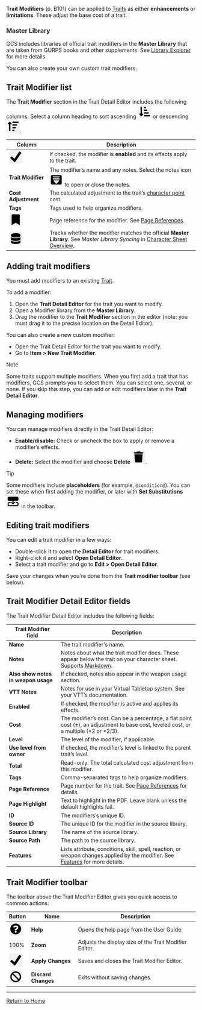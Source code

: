 **Trait Modifiers** (p. B101) can be applied to [Traits](Traits) as either **enhancements** or **limitations**. These adjust the base cost of a trait.

### Master Library

GCS includes libraries of official trait modifiers in the **Master Library** that are taken from GURPS books and other supplements. See [Library Explorer](Library%20Explorer) for more details.

You can also create your own custom trait modifiers.

## Trait Modifier list

The **Trait Modifier** section in the Trait Detail Editor includes the following columns. Select a column heading to sort ascending ![](./images/icons/icn-sortAscending.svg) or descending ![](./images/icons/icn-sortDescending.svg).

| Column                                    | Description                                                                                                                                                    |
| ----------------------------------------- | -------------------------------------------------------------------------------------------------------------------------------------------------------------- |
| ![](./images/icons/icn-applyChanges.svg)  | If checked, the modifier is **enabled** and its effects apply to the trait.                                                                                    |
| **Trait Modifier**                        | The modifier’s name and any notes. Select the notes icon ![](./images/icons/icn-notesExpand.svg) to open or close the notes.                                   |
| **Cost Adjustment**                       | The calculated adjustment to the trait’s [character point](Character%20points) cost.                                                                           |
| **Tags**                                  | Tags used to help organize modifiers.                                                                                                                          |
| ![](./images/icons/icn-pageReference.svg) | Page reference for the modifier. See [Page References](Page%20References).                                                                                     |
| ![](./images/icons/icn-source.svg)        | Tracks whether the modifier matches the official **Master Library**. See _Master Library Syncing_ in [Character Sheet Overview](Character%20Sheet%20Overview). |

## Adding trait modifiers

You must add modifiers to an existing [Trait](Traits).

To add a modifier:

1. Open the **Trait Detail Editor** for the trait you want to modify.
2. Open a Modifier library from the **Master Library**.
3. Drag the modifier to the **Trait Modifier** section in the editor (note: you must drag it to the precise location on the Detail Editor).

You can also create a new custom modifier:

- Open the Trait Detail Editor for the trait you want to modify.
- Go to **Item > New Trait Modifier**.

> [!NOTE]
> Some traits support multiple modifiers. When you first add a trait that has modifiers, GCS prompts you to select them. You can select one, several, or none. If you skip this step, you can add or edit modifiers later in the **Trait Detail Editor**.

## Managing modifiers

You can manage modifiers directly in the Trait Detail Editor:

- **Enable/disable:** Check or uncheck the box to apply or remove a modifier’s effects.
- **Delete:** Select the modifier and choose **Delete** ![](./images/icons/icn-delete.svg).

> [!TIP]
> Some modifiers include **placeholders** (for example, `@condition@`). You can set these when first adding the modifier, or later with **Set Substitutions** ![](./images/icons/icn-substitutions.svg) in the toolbar.

## Editing trait modifiers

You can edit a trait modifier in a few ways:

- Double-click it to open the **Detail Editor** for trait modifiers.
- Right-click it and select **Open Detail Editor**.
- Select a trait modifier and go to **Edit > Open Detail Editor**.

Save your changes when you're done from the **Trait modifier toolbar** (see below).

## Trait Modifier Detail Editor fields

The Trait Modifier Detail Editor includes the following fields:

| Trait Modifier field                | Description                                                                                                                                |
| ----------------------------------- | ------------------------------------------------------------------------------------------------------------------------------------------ |
| **Name**                            | The trait modifier's name.                                                                                                                 |
| **Notes**                           | Notes about what the trait modifier does. These appear below the trait on your character sheet. Supports [Markdown](Markdown%20Guide).     |
| **Also show notes in weapon usage** | If checked, notes also appear in the weapon usage section.                                                                                 |
| **VTT Notes**                       | Notes for use in your Virtual Tabletop system. See your VTT’s documentation.                                                               |
| **Enabled**                         | If checked, the modifier is active and applies its effects.                                                                                |
| **Cost**                            | The modifier’s cost. Can be a percentage, a flat point cost (±), an adjustment to base cost, leveled cost, or a multiple (×2 or ×2/3).       |
| **Level**                           | The level of the modifier, if applicable.                                                                                                  |
| **Use level from owner**            | If checked, the modifier’s level is linked to the parent trait’s level.                                                                    |
| **Total**                           | Read-only. The total calculated cost adjustment from this modifier.                                                                        |
| **Tags**                            | Comma-separated tags to help organize modifiers.                                                                                           |
| **Page Reference**                  | Page number for the trait. See [Page References](Page%20References) for details.                                                           |
| **Page Highlight**                  | Text to highlight in the PDF. Leave blank unless the default highlights fail.                                                              |
| **ID**                              | The modifiers’s unique ID.                                                                                                                 |
| **Source ID**                       | The unique ID for the modifier in the source library.                                                                                      |
| **Source Library**                  | The name of the source library.                                                                                                            |
| **Source Path**                     | The path to the source library.                                                                                                            |
| **Features**                        | Lists attribute, conditions, skill, spell, reaction, or weapon changes applied by the modifier. See [Features](Features) for more details. |

## Trait Modifier toolbar

The toolbar above the Trait Modifier Editor gives you quick access to common actions:

| Button                                     | Name                | Description                                            |
| ------------------------------------------ | ------------------- | ------------------------------------------------------ |
| ![](./images/icons/icn-help.svg)           | **Help**            | Opens the help page from the User Guide.               |
| 100%                                       | **Zoom**            | Adjusts the display size of the Trait Modifier Editor. |
| ![](./images/icons/icn-applyChanges.svg)   | **Apply Changes**   | Saves and closes the Trait Modifier Editor.            |
| ![](./images/icons/icn-discardChanges.svg) | **Discard Changes** | Exits without saving changes.                          |

---

[Return to Home](Home)
